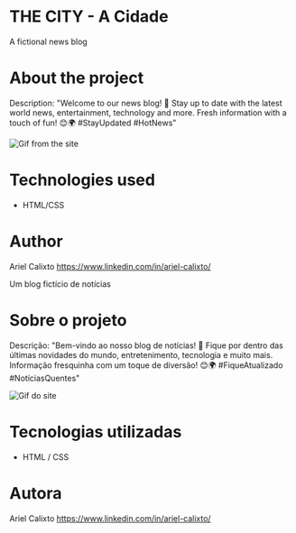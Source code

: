 # THE CITY - A Cidade

A fictional news blog

# About the project
Description:
"Welcome to our news blog! 📰
Stay up to date with the latest world news, entertainment, technology and more.
Fresh information with a touch of fun! 😊🌍 #StayUpdated #HotNews"

![Gif from the site](https://github.com/arielklxto/a_cidade/blob/main/site_noticias_gif.gif)

# Technologies used
- HTML/CSS
  
# Author
Ariel Calixto
https://www.linkedin.com/in/ariel-calixto/

Um blog fictício de notícias

# Sobre o projeto
Descrição:
"Bem-vindo ao nosso blog de notícias! 📰 
Fique por dentro das últimas novidades do mundo, entretenimento, tecnologia e muito mais. 
Informação fresquinha com um toque de diversão! 😊🌍 #FiqueAtualizado #NotíciasQuentes"

![Gif do site](https://github.com/arielklxto/a_cidade/blob/main/site_noticias_gif.gif)

# Tecnologias utilizadas
- HTML / CSS
  
# Autora
Ariel Calixto
https://www.linkedin.com/in/ariel-calixto/
